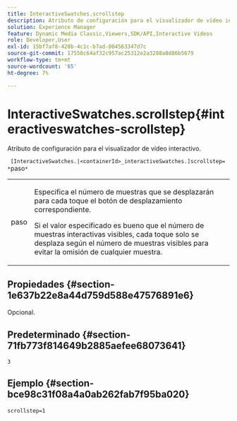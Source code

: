 ```yaml
---
title: InteractiveSwatches.scrollstep
description: Atributo de configuración para el visualizador de vídeo interactivo.
solution: Experience Manager
feature: Dynamic Media Classic,Viewers,SDK/API,Interactive Videos
role: Developer,User
exl-id: 15bf7af8-428b-4c1c-b7ad-004563347d7c
source-git-commit: 17556c64af32c957ac25312e2a3288a8d86b5679
workflow-type: tm+mt
source-wordcount: '65'
ht-degree: 7%

---
```


# InteractiveSwatches.scrollstep{#interactiveswatches-scrollstep}

Atributo de configuración para el visualizador de vídeo interactivo.

` [InteractiveSwatches.|<containerId>_interactiveSwatches.]scrollstep= *`paso`*`

<table id="table_441553CD34C94A58A9D7CBF772DEDDB6"> 
 <tbody> 
  <tr> 
   <td colname="col1"> <p> <span class="codeph"><span class="varname"> paso</span></span> </p> </td> 
   <td colname="col2"> <p>Especifica el número de muestras que se desplazarán para cada toque el botón de desplazamiento correspondiente. </p> <p>Si el valor especificado es bueno que el número de muestras interactivas visibles, cada toque solo se desplaza según el número de muestras visibles para evitar la omisión de cualquier muestra. </p> </td> 
  </tr> 
 </tbody> 
</table>

## Propiedades {#section-1e637b22e8a44d759d588e47576891e6}

Opcional.

## Predeterminado {#section-71fb773f814649b2885aefee68073641}

`3`

## Ejemplo {#section-bce98c31f08a4a0ab262fab7f95ba020}

```
scrollstep=1
```
